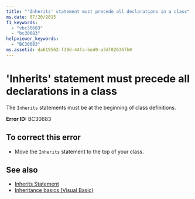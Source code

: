 ```yaml
---
title: "'Inherits' statement must precede all declarations in a class"
ms.date: 07/20/2015
f1_keywords: 
  - "vbc30683"
  - "bc30683"
helpviewer_keywords: 
  - "BC30683"
ms.assetid: da619562-f39d-44fa-bed0-a3df02636fb0
---
```

# 'Inherits' statement must precede all declarations in a class
The `Inherits` statements must be at the beginning of class definitions.  
  
 **Error ID:** BC30683  
  
## To correct this error  
  
- Move the `Inherits` statement to the top of your class.  
  
## See also

- [Inherits Statement](../../visual-basic/language-reference/statements/inherits-statement.md)
- [Inheritance basics (Visual Basic)](../programming-guide/language-features/objects-and-classes/inheritance-basics.md)
